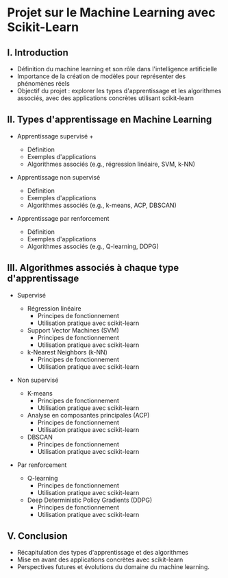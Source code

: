 # Projet sur le Machine Learning avec Scikit-Learn

## I. Introduction
   - Définition du machine learning et son rôle dans l'intelligence artificielle
   - Importance de la création de modèles pour représenter des phénomènes réels
   - Objectif du projet : explorer les types d'apprentissage et les algorithmes associés, avec des applications concrètes utilisant scikit-learn

## II. Types d'apprentissage en Machine Learning
   - Apprentissage supervisé +
      - Définition 
      - Exemples d'applications 
      - Algorithmes associés (e.g., régression linéaire, SVM, k-NN) 

   - Apprentissage non supervisé
      - Définition
      - Exemples d'applications
      - Algorithmes associés (e.g., k-means, ACP, DBSCAN)

   - Apprentissage par renforcement
      - Définition
      - Exemples d'applications
      - Algorithmes associés (e.g., Q-learning, DDPG)

## III. Algorithmes associés à chaque type d'apprentissage
   - Supervisé
      - Régression linéaire
         - Principes de fonctionnement
         - Utilisation pratique avec scikit-learn
      - Support Vector Machines (SVM)
         - Principes de fonctionnement
         - Utilisation pratique avec scikit-learn
      - k-Nearest Neighbors (k-NN)
         - Principes de fonctionnement
         - Utilisation pratique avec scikit-learn

   - Non supervisé
      - K-means
         - Principes de fonctionnement
         - Utilisation pratique avec scikit-learn
      - Analyse en composantes principales (ACP)
         - Principes de fonctionnement
         - Utilisation pratique avec scikit-learn
      - DBSCAN
         - Principes de fonctionnement
         - Utilisation pratique avec scikit-learn

   - Par renforcement
      - Q-learning
         - Principes de fonctionnement
         - Utilisation pratique avec scikit-learn
      - Deep Deterministic Policy Gradients (DDPG)
         - Principes de fonctionnement
         - Utilisation pratique avec scikit-learn

## V. Conclusion
   - Récapitulation des types d'apprentissage et des algorithmes
   -  Mise en avant des applications concrètes avec scikit-learn
   - Perspectives futures et évolutions du domaine du machine learning.
